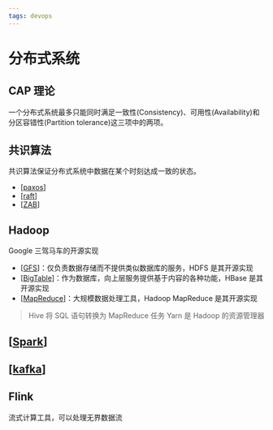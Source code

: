 ```yaml
---
tags: devops
---
```


# 分布式系统

## CAP 理论

一个分布式系统最多只能同时满足一致性(Consistency)、可用性(Availability)和分区容错性(Partition tolerance)这三项中的两项。

## 共识算法

共识算法保证分布式系统中数据在某个时刻达成一致的状态。

- [[paxos]]
- [[raft]]
- [[ZAB]]

## Hadoop

Google 三驾马车的开源实现

- [[GFS]]：仅负责数据存储而不提供类似数据库的服务，HDFS 是其开源实现
- [[BigTable]]：作为数据库，向上层服务提供基于内容的各种功能，HBase 是其开源实现
- [[MapReduce]]：大规模数据处理工具，Hadoop MapReduce 是其开源实现

> Hive 将 SQL 语句转换为 MapReduce 任务
> Yarn 是 Hadoop 的资源管理器

## [[Spark]]

## [[kafka]]

## Flink

流式计算工具，可以处理无界数据流

[//begin]: # "Autogenerated link references for markdown compatibility"
[paxos]: distributed/paxos.md "Paxos 算法"
[raft]: distributed/raft.md "Raft 算法"
[zab]: distributed/ZAB.md "ZAB"
[gfs]: hadoop/GFS.md "Google File Systems @ghemawat2003google"
[bigtable]: hadoop/BigTable.md "BigTable @chang2008bigtable"
[mapreduce]: hadoop/MapReduce.md "MapReduce @dean2008mapreduce"
[spark]: tools/Spark.md "Spark"
[kafka]: tools/kafka.md "Kafka"
[//end]: # "Autogenerated link references"
